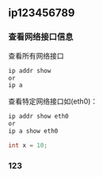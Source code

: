 ## ip123456789
### 查看网络接口信息

查看所有网络接口

```bash
ip addr show
or 
ip a
```

查看特定网络接口如(eth0)：

```bash
ip addr show eth0
or
ip a show eth0
```

```cpp
int x = 10;
```

### 123

